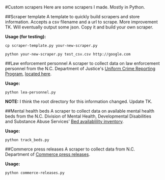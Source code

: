 #Custom scrapers
Here are some scrapers I made. Mostly in Python.

##Scraper template
A template to quickly build scrapers and store information. Accepts a csv filename and a url to scrape. More improvement TK. Will eventually output some json. Copy it and build your own scraper.

**Usage (for testing):**

`cp scraper-template.py your-new-scraper.py`

`python your-new-scraper.py test_csv.csv http://google.com`

##Law enforcement personnel
A scraper to collect data on law enforcement personnel from the N.C. Department of Justice's [Uniform Crime Reporting Program](http://crimereporting.ncdoj.gov/Reports.aspx), [located here](http://crimereporting.ncdoj.gov/public/2013/LEPersonnel/LEPerPopRatAgyTrd.htm).

**Usage:**

`python lea-personnel.py`

**NOTE:** I think the root directory for this information changed. Update TK.

##Mental health beds
A scraper to collect data on available mental health beds from the N.C. Division of Mental Health, Developmental Disabilities and Substance Abuse Services' [Bed availablility inventory](http://www.ncdmh.net/bedavailability/bedavailability.aspx).

**Usage:**

`python track_beds.py`

##Commerce press releases
A scraper to collect data from N.C. Department of [Commerce press releases](http://www.nccommerce.com/news/press-releases).

**Usage:**

`python commerce-releases.py`